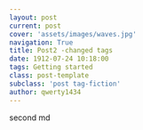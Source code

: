 ```yaml
---
layout: post
current: post
cover: 'assets/images/waves.jpg'
navigation: True
title: Post2 -changed tags
date: 1912-07-24 10:18:00
tags: Getting started
class: post-template
subclass: 'post tag-fiction'
author: qwerty1434
---
```


second md
